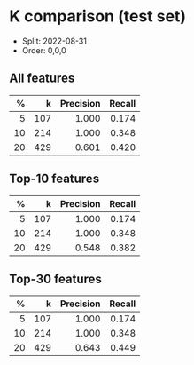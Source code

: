 # K comparison (test set)

- Split: 2022-08-31
- Order: 0,0,0

## All features
| % | k | Precision | Recall |
|---:|---:|---:|---:|
| 5 | 107 | 1.000 | 0.174 |
| 10 | 214 | 1.000 | 0.348 |
| 20 | 429 | 0.601 | 0.420 |

## Top-10 features
| % | k | Precision | Recall |
|---:|---:|---:|---:|
| 5 | 107 | 1.000 | 0.174 |
| 10 | 214 | 1.000 | 0.348 |
| 20 | 429 | 0.548 | 0.382 |

## Top-30 features
| % | k | Precision | Recall |
|---:|---:|---:|---:|
| 5 | 107 | 1.000 | 0.174 |
| 10 | 214 | 1.000 | 0.348 |
| 20 | 429 | 0.643 | 0.449 |
